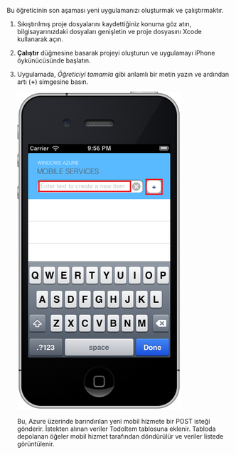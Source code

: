 


Bu öğreticinin son aşaması yeni uygulamanızı oluşturmak ve çalıştırmaktır.

1. Sıkıştırılmış proje dosyalarını kaydettiğiniz konuma göz atın, bilgisayarınızdaki dosyaları genişletin ve proje dosyasını Xcode kullanarak açın.
2. **Çalıştır** düğmesine basarak projeyi oluşturun ve uygulamayı iPhone öykünücüsünde başlatın.
3. Uygulamada, *Öğreticiyi tamamla* gibi anlamlı bir metin yazın ve ardından artı (**+**) simgesine basın.
   
    ![](./media/mobile-services-ios-run-app/mobile-quickstart-startup-ios.png)
   
    Bu, Azure üzerinde barındırılan yeni mobil hizmete bir POST isteği gönderir. İstekten alınan veriler TodoItem tablosuna eklenir. Tabloda depolanan öğeler mobil hizmet tarafından döndürülür ve veriler listede görüntülenir.
   
    </div>

<!--HONumber=Sep16_HO3-->


